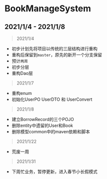# BookManageSystem

## 2021/1/4 - 2021/1/8
> 2021/1/4
- 初步计划先将项目以传统的三层结构进行重构
- 重构后保留到`master`，原先的新开一个分支保留
- 预计`两周`
- 初步分层
- 重构Dao层 
> 2021/1/7
- 重构enum
- 初始化UserPO UserDTO 和 UserConvert
> 2021/1/8
- 建立BorrowRecord的三个POJO
- 删除entity中遗留的User和Book
- 删除模型common中的maven依赖和脚本

> 2021/1/22
- 荒废一周

> 2021/1/31
- 下周忙业务，暂停更新，进入春节小长假模式
